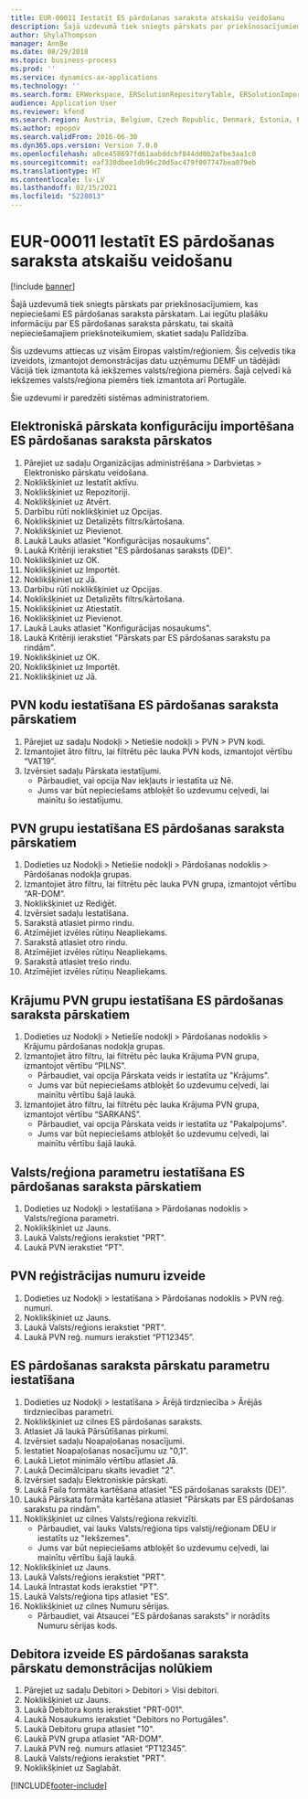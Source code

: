 ```yaml
---
title: EUR-00011 Iestatīt ES pārdošanas saraksta atskaišu veidošanu
description: Šajā uzdevumā tiek sniegts pārskats par priekšnosacījumiem, kas nepieciešami ES pārdošanas saraksta pārskatam.
author: ShylaThompson
manager: AnnBe
ms.date: 08/29/2018
ms.topic: business-process
ms.prod: ''
ms.service: dynamics-ax-applications
ms.technology: ''
ms.search.form: ERWorkspace, ERSolutionRepositoryTable, ERSolutionImport, SysQueryForm, SysQueryFieldLookUp,  TaxTable, TaxGroup, TaxItemGroup, TaxCountryRegionParameters, TaxVATNumTable, IntrastatParameters, CustTable, DirPartyQuickCreateForm
audience: Application User
ms.reviewer: kfend
ms.search.region: Austria, Belgium, Czech Republic, Denmark, Estonia, Finland, France, Germany, Hungary, Ireland, Italy, Latvia, Lithuania, Netherlands, Poland, Spain, Sweden, United Kingdom
ms.author: epopov
ms.search.validFrom: 2016-06-30
ms.dyn365.ops.version: Version 7.0.0
ms.openlocfilehash: a0ce458697fd61aabddcbf844dd0b2afbe3aa1c0
ms.sourcegitcommit: eaf330dbee1db96c20d5ac479f007747bea079eb
ms.translationtype: HT
ms.contentlocale: lv-LV
ms.lasthandoff: 02/15/2021
ms.locfileid: "5228013"
---
```

# <a name="eur-00011-set-up-eu-sales-list-reporting"></a>EUR-00011 Iestatīt ES pārdošanas saraksta atskaišu veidošanu

[!include [banner](../../includes/banner.md)]

Šajā uzdevumā tiek sniegts pārskats par priekšnosacījumiem, kas nepieciešami ES pārdošanas saraksta pārskatam. Lai iegūtu plašāku informāciju par ES pārdošanas saraksta pārskatu, tai skaitā nepieciešamajiem priekšnoteikumiem, skatiet sadaļu Palīdzība.

Šis uzdevums attiecas uz visām Eiropas valstīm/reģioniem. Šis ceļvedis tika izveidots, izmantojot demonstrācijas datu uzņēmumu DEMF un tādējādi Vācijā tiek izmantota kā iekšzemes valsts/reģiona piemērs. Šajā ceļvedī kā iekšzemes valsts/reģiona piemērs tiek izmantota arī Portugāle.

Šie uzdevumi ir paredzēti sistēmas administratoriem.


## <a name="import-electronic-reporting-configurations-for-eu-sales-list-reporting"></a>Elektroniskā pārskata konfigurāciju importēšana ES pārdošanas saraksta pārskatos
1. Pārejiet uz sadaļu Organizācijas administrēšana > Darbvietas > Elektronisko pārskatu veidošana.
2. Noklikšķiniet uz Iestatīt aktīvu.
3. Noklikšķiniet uz Repozitoriji.
4. Noklikšķiniet uz Atvērt.
5. Darbību rūtī noklikšķiniet uz Opcijas.
6. Noklikšķiniet uz Detalizēts filtrs/kārtošana.
7. Noklikšķiniet uz Pievienot.
8. Laukā Lauks atlasiet "Konfigurācijas nosaukums".
9. Laukā Kritēriji ierakstiet "ES pārdošanas saraksts (DE)".
10. Noklikšķiniet uz OK.
11. Noklikšķiniet uz Importēt.
12. Noklikšķiniet uz Jā.
13. Darbību rūtī noklikšķiniet uz Opcijas.
14. Noklikšķiniet uz Detalizēts filtrs/kārtošana.
15. Noklikšķiniet uz Atiestatīt.
16. Noklikšķiniet uz Pievienot.
17. Laukā Lauks atlasiet "Konfigurācijas nosaukums".
18. Laukā Kritēriji ierakstiet "Pārskats par ES pārdošanas sarakstu pa rindām".
19. Noklikšķiniet uz OK.
20. Noklikšķiniet uz Importēt.
21. Noklikšķiniet uz Jā.

## <a name="set-up-sales-tax-codes-for-eu-sales-list-reporting"></a>PVN kodu iestatīšana ES pārdošanas saraksta pārskatiem
1. Pārejiet uz sadaļu Nodokļi > Netiešie nodokļi > PVN > PVN kodi.
2. Izmantojiet ātro filtru, lai filtrētu pēc lauka PVN kods, izmantojot vērtību “VAT19”.
3. Izvērsiet sadaļu Pārskata iestatījumi.
    * Pārbaudiet, vai opcija Nav iekļauts ir iestatīta uz Nē.  
    * Jums var būt nepieciešams atbloķēt šo uzdevumu ceļvedi, lai mainītu šo iestatījumu.  

## <a name="set-up-sales-tax-groups-for-eu-sales-list-reporting"></a>PVN grupu iestatīšana ES pārdošanas saraksta pārskatiem
1. Dodieties uz Nodokļi > Netiešie nodokļi > Pārdošanas nodoklis > Pārdošanas nodokļa grupas.
2. Izmantojiet ātro filtru, lai filtrētu pēc lauka PVN grupa, izmantojot vērtību “AR-DOM”.
3. Noklikšķiniet uz Rediģēt.
4. Izvērsiet sadaļu Iestatīšana.
5. Sarakstā atlasiet pirmo rindu.
6. Atzīmējiet izvēles rūtiņu Neapliekams.
7. Sarakstā atlasiet otro rindu.
8. Atzīmējiet izvēles rūtiņu Neapliekams.
9. Sarakstā atlasiet trešo rindu.
10. Atzīmējiet izvēles rūtiņu Neapliekams.

## <a name="set-up-item-sales-tax-groups-for-eu-sales-list-reporting"></a>Krājumu PVN grupu iestatīšana ES pārdošanas saraksta pārskatiem
1. Dodieties uz Nodokļi > Netiešie nodokļi > Pārdošanas nodoklis > Krājumu pārdošanas nodokļa grupas.
2. Izmantojiet ātro filtru, lai filtrētu pēc lauka Krājuma PVN grupa, izmantojot vērtību “PILNS”.
    * Pārbaudiet, vai opcija Pārskata veids ir iestatīta uz "Krājums".  
    * Jums var būt nepieciešams atbloķēt šo uzdevumu ceļvedi, lai mainītu vērtību šajā laukā.  
3. Izmantojiet ātro filtru, lai filtrētu pēc lauka Krājuma PVN grupa, izmantojot vērtību “SARKANS”.
    * Pārbaudiet, vai opcija Pārskata veids ir iestatīta uz "Pakalpojums".  
    * Jums var būt nepieciešams atbloķēt šo uzdevumu ceļvedi, lai mainītu vērtību šajā laukā.  

## <a name="set-up-countryregion-parameters-for-eu-sales-list-reporting"></a>Valsts/reģiona parametru iestatīšana ES pārdošanas saraksta pārskatiem
1. Dodieties uz Nodokļi > Iestatīšana > Pārdošanas nodoklis > Valsts/reģiona parametri.
2. Noklikšķiniet uz Jauns.
3. Laukā Valsts/reģions ierakstiet "PRT".
4. Laukā PVN ierakstiet "PT".

## <a name="create-tax-exempt-numbers"></a>PVN reģistrācijas numuru izveide
1. Dodieties uz Nodokļi > Iestatīšana > Pārdošanas nodoklis > PVN reģ. numuri.
2. Noklikšķiniet uz Jauns.
3. Laukā Valsts/reģions ierakstiet "PRT".
4. Laukā PVN reģ. numurs ierakstiet “PT12345”.

## <a name="set-up-eu-sales-list-reporting-parameters"></a>ES pārdošanas saraksta pārskatu parametru iestatīšana
1. Dodieties uz Nodokļi > Iestatīšana > Ārējā tirdzniecība > Ārējās tirdzniecības parametri.
2. Noklikšķiniet uz cilnes ES pārdošanas saraksts.
3. Atlasiet Jā laukā Pārsūtīšanas pirkumi.
4. Izvērsiet sadaļu Noapaļošanas nosacījumi.
5. Iestatiet Noapaļošanas nosacījumu uz "0,1".
6. Laukā Lietot minimālo vērtību atlasiet Jā.
7. Laukā Decimālciparu skaits ievadiet "2".
8. Izvērsiet sadaļu Elektroniskie pārskati.
9. Laukā Faila formāta kartēšana atlasiet "ES pārdošanas saraksts (DE)".
10. Laukā Pārskata formāta kartēšana atlasiet "Pārskats par ES pārdošanas sarakstu pa rindām".
11. Noklikšķiniet uz cilnes Valsts/reģiona rekvizīti.
    * Pārbaudiet, vai lauks Valsts/reģiona tips valstij/reģionam DEU ir iestatīts uz "Iekšzemes".  
    * Jums var būt nepieciešams atbloķēt šo uzdevumu ceļvedi, lai mainītu vērtību šajā laukā.  
12. Noklikšķiniet uz Jauns.
13. Laukā Valsts/reģions ierakstiet "PRT".
14. Laukā Intrastat kods ierakstiet "PT".
15. Laukā Valsts/reģiona tips atlasiet "ES".
16. Noklikšķiniet uz cilnes Numuru sērijas.
    * Pārbaudiet, vai Atsaucei "ES pārdošanas saraksts" ir norādīts Numuru sērijas kods.  

## <a name="create-a-customer-for-eu-sales-list-reporting-demo-purposes"></a>Debitora izveide ES pārdošanas saraksta pārskatu demonstrācijas nolūkiem
1. Pārejiet uz sadaļu Debitori > Debitori > Visi debitori.
2. Noklikšķiniet uz Jauns.
3. Laukā Debitora konts ierakstiet "PRT-001".
4. Laukā Nosaukums ierakstiet "Debitors no Portugāles".
5. Laukā Debitoru grupa atlasiet "10".
6. Laukā PVN grupa atlasiet "AR-DOM".
7. Laukā PVN reģ. numurs atlasiet “PT12345”.
8. Laukā Valsts/reģions ierakstiet "PRT".
9. Noklikšķiniet uz Saglabāt.



[!INCLUDE[footer-include](../../../includes/footer-banner.md)]